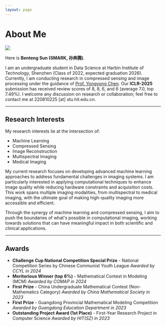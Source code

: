 ```yaml
---
layout: page
---
```


# About Me

<img src="assets\images\fav.jpg" class="floatpic">

Here is **Benteng Sun (SMARK, 孙奔腾)**.<br>

I am an undergraduate student in Data Science at Harbin Institute of Technology, Shenzhen (Class of 2022, expected graduation 2026). Currently, I am conducting research in compressed sensing and image processing under the guidance of [Prof. Yongyong Chen](https://cyyhit.github.io/). Our **ICLR-2025** submission has received review scores of 8, 8, 6, and 6 (average 7.0, top 7.49%). I welcome any discussion on research or collaboration; feel free to contact me at 220810225 [at] stu.hit.edu.cn.

---

## Research Interests

My research interests lie at the intersection of:
- Machine Learning
- Compressed Sensing
- Image Reconstruction
- Multispectral Imaging
- Medical Imaging

My current research focuses on developing advanced machine learning approaches to address fundamental challenges in imaging systems. I am particularly interested in applying computational techniques to enhance image quality while reducing hardware constraints and acquisition costs. This work spans multiple imaging modalities, from multispectral to medical imaging, with the ultimate goal of making high-quality imaging more accessible and efficient.

Through the synergy of machine learning and compressed sensing, I aim to push the boundaries of what's possible in computational imaging, working towards solutions that can have meaningful impact in both scientific and clinical applications.


---



## Awards
* **Challenge Cup National Competition Special Prize** - National Competition Series by Chinese Communist Youth League   *Awarded by CCYL in 2024*
* **Meritorious Winner (top 6%)** - Mathematical Contest in Modeling (MCM)   *Awarded by COMAP in 2024*
* **First Prize** - China Undergraduate Mathematical Contest (Non-Mathematics Category)   *Awarded by China Mathematical Society in 2023*
* **First Prize** - Guangdong Provincial Mathematical Modeling Competition   *Awarded by Guangdong Education Department in 2023*
* **Outstanding Project Award (1st Place)** - First-Year Research Project in Computer Science   *Awarded by HIT(SZ) in 2023*